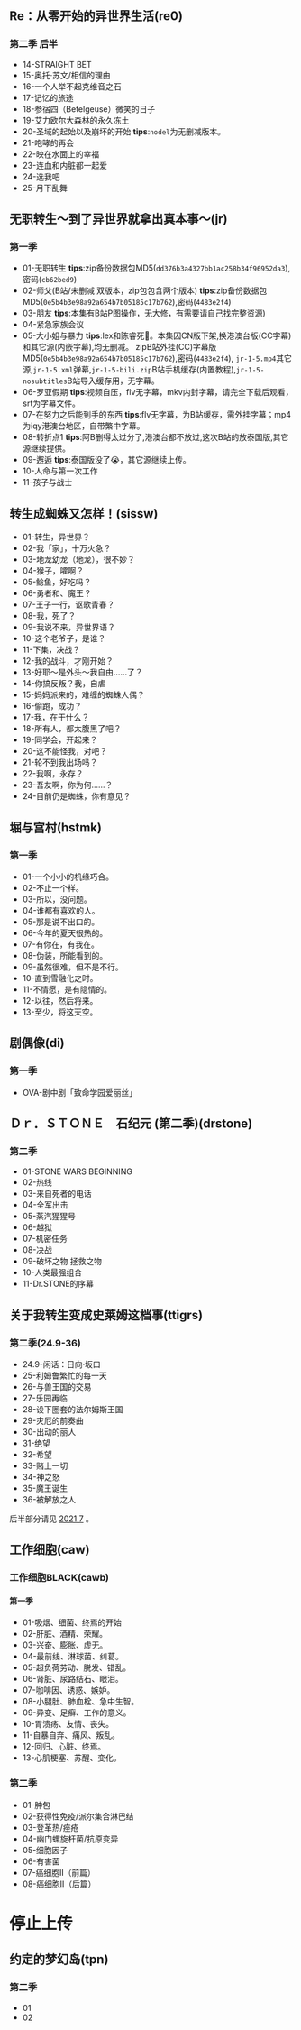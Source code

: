 ## Re：从零开始的异世界生活(re0)
### 第二季 后半
- 14-STRAIGHT BET
- 15-奥托·苏文/相信的理由
- 16-一个人举不起克维音之石
- 17-记忆的旅途
- 18-参宿四（Betelgeuse）微笑的日子
- 19-艾力欧尔大森林的永久冻土
- 20-圣域的起始以及崩坏的开始
**tips**:`nodel`为无删减版本。
- 21-咆哮的再会
- 22-映在水面上的幸福
- 23-连血和内脏都一起爱
- 24-选我吧
- 25-月下乱舞

## 无职转生～到了异世界就拿出真本事～(jr)
### 第一季
- 01-无职转生
**tips**:zip备份数据包MD5(`dd376b3a4327bb1ac258b34f96952da3`),密码(`cb62bed9`)
- 02-师父(B站/未删减 双版本，zip包包含两个版本)
**tips**:zip备份数据包MD5(`0e5b4b3e98a92a654b7b05185c17b762`),密码(`4483e2f4`)
- 03-朋友
**tips**:本集有B站P图操作，无大修，有需要请自己找完整资源)
- 04-紧急家族会议
- 05-大小姐与暴力
**tips**:lex和陈睿死🐴。本集因CN版下架,换港澳台版(CC字幕)和其它源(内嵌字幕),均无删减。
zipB站外挂(CC)字幕版MD5(`0e5b4b3e98a92a654b7b05185c17b762`),密码(`4483e2f4`),
`jr-1-5.mp4`其它源,`jr-1-5.xml`弹幕,`jr-1-5-bili.zip`B站手机缓存(内置教程),`jr-1-5-nosubtitles`B站导入缓存用，无字幕。
- 06-罗亚假期
**tips**:视频自压，flv无字幕，mkv内封字幕，请完全下载后观看，srt为字幕文件。
- 07-在努力之后能到手的东西
**tips**:flv无字幕，为B站缓存，需外挂字幕；mp4为iqy港澳台地区，自带繁中字幕。
- 08-转折点1
**tips**:阿B删得太过分了,港澳台都不放过,这次B站的放泰国版,其它源继续提供。
- 09-邂逅
**tips**:泰国版没了😭，其它源继续上传。
- 10-人命与第一次工作
- 11-孩子与战士

## 转生成蜘蛛又怎样！(sissw)
- 01-转生，异世界？
- 02-我「家」，十万火急？
- 03-地龙幼龙（地龙），很不妙？
- 04-猴子，嚯啊？
- 05-鲶鱼，好吃吗？
- 06-勇者和、魔王？
- 07-王子一行，讴歌青春？
- 08-我，死了？
- 09-我说不来，异世界语？
- 10-这个老爷子，是谁？
- 11-下集，决战？
- 12-我的战斗，才刚开始？
- 13-好耶～是外头～我自由……了？
- 14-你搞反叛？我，自虐
- 15-妈妈派来的，难缠的蜘蛛人偶？
- 16-偷跑，成功？
- 17-我，在干什么？
- 18-所有人，都太腹黑了吧？
- 19-同学会，开起来？
- 20-这不能怪我，对吧？
- 21-轮不到我出场吗？
- 22-我啊，永存？
- 23-吾友啊，你为何……？
- 24-目前仍是蜘蛛，你有意见？

## 堀与宫村(hstmk)
### 第一季
- 01-一个小小的机缘巧合。
- 02-不止一个样。
- 03-所以，没问题。
- 04-谁都有喜欢的人。
- 05-那是说不出口的。
- 06-今年的夏天很热的。
- 07-有你在，有我在。
- 08-伪装，所能看到的。
- 09-虽然很难，但不是不行。
- 10-直到雪融化之时。
- 11-不情愿，是有隐情的。
- 12-以往，然后将来。
- 13-至少，将这天空。

## 剧偶像(di)
### 第一季
- OVA-剧中剧「致命学园爱丽丝」

## Ｄｒ．ＳＴＯＮＥ　石纪元  (第二季)(drstone)
### 第二季
- 01-STONE WARS BEGINNING
- 02-热线
- 03-来自死者的电话
- 04-全军出击
- 05-蒸汽猩猩号
- 06-越狱
- 07-机密任务
- 08-决战
- 09-破坏之物 拯救之物
- 10-人类最强组合
- 11-Dr.STONE的序幕

## 关于我转生变成史莱姆这档事(ttigrs)
### 第二季(24.9-36)
- 24.9-闲话：日向·坂口
- 25-利姆鲁繁忙的每一天
- 26-与兽王国的交易
- 27-乐园再临
- 28-设下圈套的法尔姆斯王国
- 29-灾厄的前奏曲
- 30-出动的丽人
- 31-绝望
- 32-希望
- 33-赌上一切
- 34-神之怒
- 35-魔王诞生
- 36-被解放之人

后半部分请见 [2021.7](https://github.com/xrz-cloud/bili-vd-bak/releases/tag/2021.7) 。

## 工作细胞(caw)
### 工作细胞BLACK(cawb)
#### 第一季
- 01-吸烟、细菌、终焉的开始
- 02-肝脏、酒精、荣耀。
- 03-兴奋、膨胀、虚无。
- 04-最前线、淋球菌、纠葛。
- 05-超负荷劳动、脱发、错乱。
- 06-肾脏、尿路结石、眼泪。
- 07-咖啡因、诱惑、嫉妒。
- 08-小腿肚、肺血栓、急中生智。
- 09-异变、足癣、工作的意义。
- 10-胃溃疡、友情、丧失。
- 11-自暴自弃、痛风、叛乱。
- 12-回归、心脏、终焉。
- 13-心肌梗塞、苏醒、变化。

### 第二季
- 01-肿包
- 02-获得性免疫/派尔集合淋巴结
- 03-登革热/痤疮
- 04-幽门螺旋杆菌/抗原变异
- 05-细胞因子
- 06-有害菌
- 07-癌细胞Ⅱ（前篇）
- 08-癌细胞Ⅱ（后篇）

# 停止上传
## 约定的梦幻岛(tpn)
### 第二季
- 01
- 02